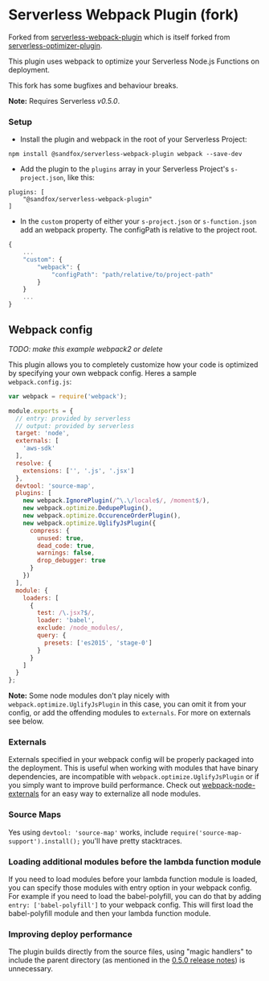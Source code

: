 Serverless Webpack Plugin (fork)
=============================


Forked from [serverless-webpack-plugin](https://github.com/asprouse/serverless-webpack-plugin) which is itself forked from [serverless-optimizer-plugin](https://github.com/serverless/serverless-optimizer-plugin). 

This plugin uses webpack to optimize your Serverless Node.js Functions on deployment.


This fork has some bugfixes and behaviour breaks.

**Note:** Requires Serverless *v0.5.0*.

### Setup

* Install the plugin and webpack in the root of your Serverless Project:
```
npm install @sandfox/serverless-webpack-plugin webpack --save-dev
```

* Add the plugin to the `plugins` array in your Serverless Project's `s-project.json`, like this:

```
plugins: [
    "@sandfox/serverless-webpack-plugin"
]
```

* In the `custom` property of either your `s-project.json` or `s-function.json` add an webpack property. The configPath is relative to the project root.

```javascript
{
    ...
    "custom": {
        "webpack": {
            "configPath": "path/relative/to/project-path"
        }
    }
    ...
}

```


## Webpack config
_TODO: make this example webpack2 or delete_

This plugin allows you to completely customize how your code is optimized by specifying your own webpack config. Heres a sample `webpack.config.js`:

```javascript
var webpack = require('webpack');

module.exports = {
  // entry: provided by serverless
  // output: provided by serverless
  target: 'node',
  externals: [
    'aws-sdk'
  ],
  resolve: {
    extensions: ['', '.js', '.jsx']
  },
  devtool: 'source-map',
  plugins: [
    new webpack.IgnorePlugin(/^\.\/locale$/, /moment$/),
    new webpack.optimize.DedupePlugin(),
    new webpack.optimize.OccurenceOrderPlugin(),
    new webpack.optimize.UglifyJsPlugin({
      compress: {
        unused: true,
        dead_code: true,
        warnings: false,
        drop_debugger: true
      }
    })
  ],
  module: {
    loaders: [
      {
        test: /\.jsx?$/,
        loader: 'babel',
        exclude: /node_modules/,
        query: {
          presets: ['es2015', 'stage-0']
        }
      }
    ]
  }
};
```
**Note:** Some node modules don't play nicely with `webpack.optimize.UglifyJsPlugin` in this case, you can omit it from 
your config, or add the offending modules to `externals`. For more on externals see below.  

### Externals
Externals specified in your webpack config will be properly packaged into the deployment. 
This is useful when working with modules that have binary dependencies, are incompatible with `webpack.optimize.UglifyJsPlugin` 
or if you simply want to improve build performance. Check out [webpack-node-externals](https://github.com/liady/webpack-node-externals) 
for an easy way to externalize all node modules.

### Source Maps
Yes using `devtool: 'source-map'` works, include `require('source-map-support').install();` you'll have pretty stacktraces.

### Loading additional modules before the lambda function module
If you need to load modules before your lambda function module is loaded,
you can specify those modules with entry option in your webpack config.
For example if you need to load the babel-polyfill, you can do that
by adding `entry: ['babel-polyfill']` to your webpack config.
This will first load the babel-polyfill module and then your lambda function module.
 
### Improving deploy performance
  
The plugin builds directly from the source files, using "magic handlers" to include the parent directory (as mentioned in 
the [0.5.0 release notes](https://github.com/serverless/serverless/releases/tag/v0.5.0)) is unnecessary. 
